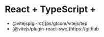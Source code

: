 # React + TypeScript + 
- @vitejsplgi-rct](ps/gtcom/vitejs/tep
- [@vitejs/plugin-react-swc](https://github
